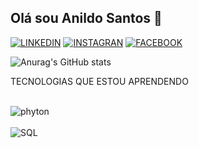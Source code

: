 ## Olá sou Anildo Santos 👋
[![LINKEDIN](https://img.shields.io/badge/LinkedIn-0077B5?style=for-the-badge&logo=linkedin&logoColor=white)](https://www.linkedin.com/in/anildo-santos-158271216/)
[![INSTAGRAN](https://img.shields.io/badge/Instagram-E4405F?style=for-the-badge&logo=instagram&logoColor=white)](https://www.instagram.com/dantizin/?hl=pt-br)
[![FACEBOOK](https://img.shields.io/badge/Facebook-1877F2?style=for-the-badge&logo=facebook&logoColor=white)](https://www.facebook.com/anildo.santos.52?locale=pt_BR)

![Anurag's GitHub stats](https://github-readme-stats.vercel.app/api?username=anuraghazra&theme=vue-dark)

TECNOLOGIAS QUE ESTOU APRENDENDO
<div style="display: inline_block"><br/>
<img align="center"alt="phyton"src="https://img.shields.io/badge/Python-14354C?style=for-the-badge&logo=python&logoColor=white"/><div style="display: inline_block"><br/>
<img align="center"alt="SQL"src="https://img.shields.io/badge/SQL-F7DF1E?style=for-the-badge&logo=SQL&logoColor=black"><br/>

 

